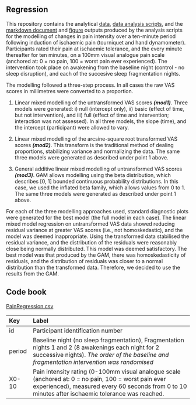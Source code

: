 ## Regression

This repository contains the analytical [data](./data/PainRegression.csv), [data analysis scripts](SleepFragmentation_PainRegression.Rmd), and the [markdown document](SleepFragmentation_PainRegression.md) and [figure](./figures/) outputs produced by the analysis scripts for the modelling of changes in pain intensity over a ten-minute period following induction of ischaemic pain (tourniquet and hand dynamometer). Participants rated their pain at ischaemic tolerance, and the every minute thereafter for ten minutes, on a 100mm visual analogue pain scale (anchored at: 0 = no pain, 100 = worst pain ever experienced). The intervention took place on awakening from the baseline night (control - no sleep disruption), and each of the succesive sleep fragmentation nights. 

The modelling followed a three-step process. In all cases the raw VAS scores in millimetres were converted to a proportion.  

1. Linear mixed modelling of the untransformed VAS scores _**(mod1)**_. Three models were generated: i) null (intercept only), ii) basic (effect of time, but not intervention), and iii) full (effect of time and intervention; interaction was not assessed). In all three models, the slope (time), and the intercept (participant) were allowed to vary.   

2. Linear mixed modelling of the arcsine-square root transformed VAS scores _**(mod2)**_. This transform is the traditional method of dealing proportions, stabilizing variance and normalizing the data. The same three models were generated as described under point 1 above. 

3. General additive linear mixed modelling of untransformed VAS scores _**(mod3)**_. GAM allows modelling using the beta distribution, which describes [0, 1] bounded continuous probability distributions. In this case, we used the inflated beta family, which allows values from 0 to 1. The same three models were generated as described under point 1 above. 

For each of the three modelling approaches used, standard diagnostic plots were generated for the best model (the full model in each case). The linear mixed model regression on untransformed VAS data showed reducing residual variance at greater VAS scores (i.e., not homoskedastic), and the model was deemed inappropriate. Using the transformed data stabilised the residual variance, and the distribution of the residuals were reasonably close being normally distributed. This model was deemed satisfactory. The best model was that produced by the GAM, there was homoskedasticity of residuals, and the distribution of residuals was closer to a normal distribution than the transformed data. Therefore, we decided to use the results from the GAM. 

## Code book
[PainRegression.csv](./data/PainRegression.csv)  

|Key    |Label                                                                                                                                                                                                     |
|:------|:---------------------------------------------------------------------------------------------------------------------------------------------------------------------------------------------------------|
|id     |Participant identification number                                                                                                                                                                         |
|period |Baseline night (no sleep fragmentation), Fragmentation nights 1 and 2 (8 awakenings each night for 2 successive nights). _The order of the baseline and fragmentation intervention was randomised_        |
|X0-10  |Pain intensity rating (0-100mm visual analogue scale (anchored at: 0 = no pain, 100 = worst pain ever experienced), measured every 60 seconds from 0 to 10 minutes after ischaemic tolerance was reached. |